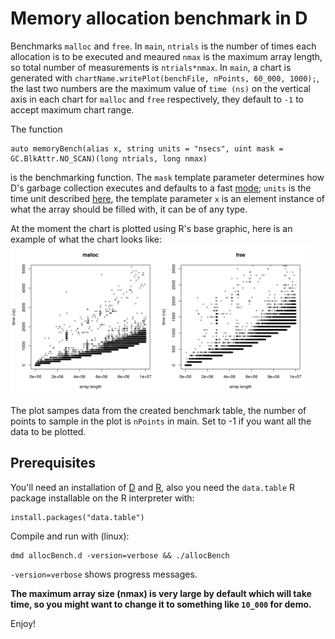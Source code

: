 # Memory allocation benchmark in D

Benchmarks `malloc` and `free`. In `main`, `ntrials` is the number of times each allocation is to be executed and meaured `nmax` is the maximum array length, so total number of measurements is `ntrials*nmax`. In `main`, a chart is generated with `chartName.writePlot(benchFile, nPoints, 60_000, 1000);`, the last two numbers are the maximum value of `time (ns)` on the vertical axis in each chart for `malloc` and `free` respectively, they default to `-1` to accept maximum chart range.

The function

```
auto memoryBench(alias x, string units = "nsecs", uint mask = GC.BlkAttr.NO_SCAN)(long ntrials, long nmax)
```
is the benchmarking function. The `mask` template parameter determines how D's garbage collection executes and defaults to a fast [mode](https://dlang.org/phobos/core_memory.html#.GC.malloc); `units` is the time unit described [here](https://dlang.org/phobos/std_datetime_stopwatch.html), the template parameter `x` is an element instance of what the array should be filled with, it can be of any type.

At the moment the chart is plotted using R's base graphic, here is an example of what the chart looks like: <img class="plot" src="https://github.com/dataPulverizer/allocBenchd/blob/master/allocBench.jpg">

The plot sampes data from the created benchmark table, the number of points to sample in the plot is `nPoints` in main. Set to -1 if you want all the data to be plotted.

## Prerequisites

You'll need an installation of [D](https://dlang.org/) and [R](https://cran.r-project.org/), also you need the `data.table` R package installable on the R interpreter with:

```
install.packages("data.table")
```

Compile and run with (linux):
```
dmd allocBench.d -version=verbose && ./allocBench
```
`-version=verbose` shows progress messages.

**The maximum array size (nmax) is very large by default which will take time, so you might want to change it to something like `10_000` for demo.**


Enjoy!


<style>
.plot {
   width: 50vw;
}
</style>

